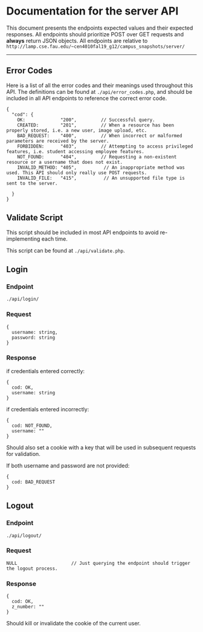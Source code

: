# Documentation for the server API

This document presents the endpoints expected values and their expected
responses. All endpoints should prioritize POST over GET requests and **always**
return JSON objects.
All endpoints are relative to `http://lamp.cse.fau.edu/~cen4010fal19_g12/campus_snapshots/server/`

---

## Error Codes

Here is a list of all the error codes and their meanings used throughout
this API. The definitions can be found at `./api/error_codes.php`,
and should be included in all API endpoints to reference the correct error code.

```
{
  "cod": {
    OK:             "200",         // Successful query.
    CREATED:        "201",         // When a resource has been properly stored, i.e. a new user, image upload, etc.
    BAD_REQUEST:    "400",         // When incorrect or malformed parameters are received by the server.
    FORBIDDEN:      "403",         // Attempting to access privileged features, i.e. student accessing employee features.
    NOT_FOUND:      "404",         // Requesting a non-existent resource or a username that does not exist.
    INVALID_METHOD: "405",          // An inappropriate method was used. This API should only really use POST requests.
    INVALID_FILE:   "415",          // An unsupported file type is sent to the server.

  }
}
```

## Validate Script

This script should be included in most API endpoints to avoid re-implementing each time.

This script can be found at `./api/validate.php`.

## Login

### Endpoint

`./api/login/`

### Request

```
{
  username: string,
  password: string
}
```

### Response

if credentials entered correctly:

```
{
  cod: OK,
  username: string
}
```

if credentials entered incorrectly:

```
{
  cod: NOT_FOUND,
  username: ""
}
```

Should also set a cookie with a key that will be used in subsequent requests
for validation.

If both username and password are not provided:

```
{
  cod: BAD_REQUEST
}
```

## Logout

### Endpoint

`./api/logout/`

### Request

```
NULL                    // Just querying the endpoint should trigger the logout process.
```

### Response

```
{
  cod: OK,
  z_number: ""
}
```

Should kill or invalidate the cookie of the current user.
